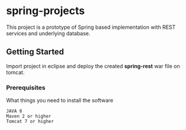 # spring-projects

This project is a prototype of Spring based implementation with REST services and underlying database.

## Getting Started

Import project in eclipse and deploy the created **spring-rest** war file on tomcat.

### Prerequisites

What things you need to install the software

```
JAVA 8
Maven 2 or higher 
Tomcat 7 or higher
```

